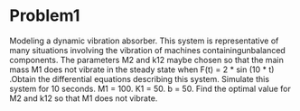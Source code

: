 # Problem1
Modeling a dynamic vibration absorber. This system is representative of many situations involving the vibration of machines containingunbalanced components. The parameters M2 and k12 maybe chosen so that the main mass M1 does not vibrate in the steady state when F(t) = 2 * sin (10 * t) .Obtain the differential equations describing this system.
Simulate this system for 10 seconds. M1 = 100. K1 = 50. b = 50. Find the optimal value for M2 and k12 so that M1 does not vibrate.
